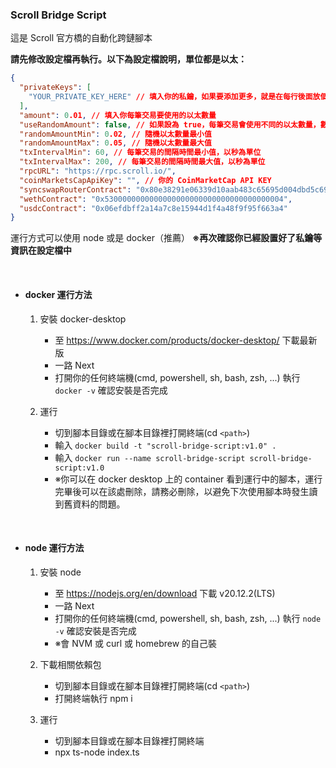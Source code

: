 ### Scroll Bridge Script

這是 Scroll 官方橋的自動化跨鏈腳本

**請先修改設定檔再執行。以下為設定檔說明，單位都是以太：**

```json
{
  "privateKeys": [
    "YOUR_PRIVATE_KEY_HERE" // 填入你的私鑰，如果要添加更多，就是在每行後面放個, 然後跨行打 "新私鑰"
  ],
  "amount": 0.01, // 填入你每筆交易要使用的以太數量
  "useRandomAmount": false, // 如果設為 true，每筆交易會使用不同的以太數量，數量介於下面兩個數值之間
  "randomAmountMin": 0.02, // 隨機以太數量最小值
  "randomAmountMax": 0.05, // 隨機以太數量最大值
  "txIntervalMin": 60, // 每筆交易的間隔時間最小值，以秒為單位
  "txIntervalMax": 200, // 每筆交易的間隔時間最大值，以秒為單位
  "rpcURL": "https://rpc.scroll.io/",
  "coinMarketsCapApiKey": "", // 你的 CoinMarketCap API KEY
  "syncswapRouterContract": "0x80e38291e06339d10aab483c65695d004dbd5c69",
  "wethContract": "0x5300000000000000000000000000000000000004",
  "usdcContract": "0x06efdbff2a14a7c8e15944d1f4a48f9f95f663a4"
}
```

運行方式可以使用 node 或是 docker（推薦）
**※再次確認你已經設置好了私鑰等資訊在設定檔中**

<br/>

- #### docker 運行方法

  1. 安裝 docker-desktop

     - 至 https://www.docker.com/products/docker-desktop/ 下載最新版
     - 一路 Next
     - 打開你的任何終端機(cmd, powershell, sh, bash, zsh, ...) 執行 `docker -v` 確認安裝是否完成

  2. 運行
     - 切到腳本目錄或在腳本目錄裡打開終端(cd `<path>`)
     - 輸入 `docker build -t "scroll-bridge-script:v1.0" .`
     - 輸入 `docker run --name scroll-bridge-script scroll-bridge-script:v1.0`
     - ※你可以在 docker desktop 上的 container 看到運行中的腳本，運行完畢後可以在該處刪除，請務必刪除，以避免下次使用腳本時發生讀到舊資料的問題。

<br/>

- #### node 運行方法

  1. 安裝 node

     - 至 https://nodejs.org/en/download 下載 v20.12.2(LTS)
     - 一路 Next
     - 打開你的任何終端機(cmd, powershell, sh, bash, zsh, ...) 執行 `node -v` 確認安裝是否完成
     - ※會 NVM 或 curl 或 homebrew 的自己裝

  2. 下載相關依賴包

     - 切到腳本目錄或在腳本目錄裡打開終端(cd `<path>`)
     - 打開終端執行 npm i

  3. 運行
     - 切到腳本目錄或在腳本目錄裡打開終端
     - npx ts-node index.ts

